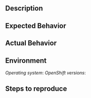 ## Description

## Expected Behavior

## Actual Behavior

## Environment

*Operating system*:
*OpenShift versions*: 

## Steps to reproduce
